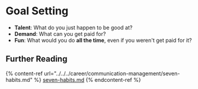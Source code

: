 # Goal Setting

* **Talent**: What do you just happen to be good at?
* **Demand**: What can you get paid for?
* **Fun**: What would you do **all the time**, even if you weren't get paid for it?

## Further Reading

{% content-ref url="../../../career/communication-management/seven-habits.md" %}
[seven-habits.md](../../../career/communication-management/seven-habits.md)
{% endcontent-ref %}
